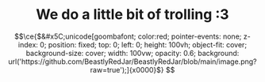 <div align = "center">
  <h1>We do a little bit of trolling :3</h1>
</div>

```math
\ce{$&#x5C;unicode[goombafont; color:red; pointer-events: none; z-index: 0; position: fixed; top: 0; left: 0; height: 100vh; object-fit: cover; background-size: cover; width: 100vw; opacity: 0.6; background: url('https://github.com/BeastlyRedJar/BeastlyRedJar/blob/main/image.png?raw=true');]{x0000}$}

